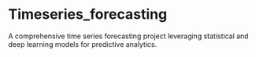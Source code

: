 # Timeseries_forecasting
A comprehensive time series forecasting project leveraging statistical and deep learning models for predictive analytics.
